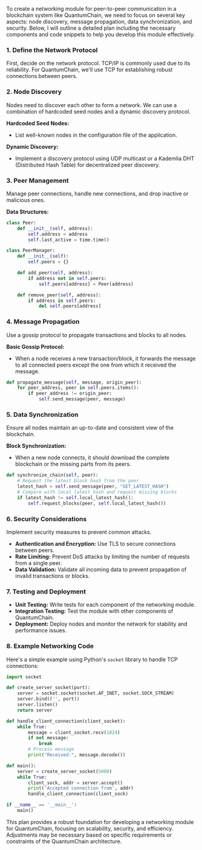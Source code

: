 To create a networking module for peer-to-peer communication in a blockchain system like QuantumChain, we need to focus on several key aspects: node discovery, message propagation, data synchronization, and security. Below, I will outline a detailed plan including the necessary components and code snippets to help you develop this module effectively.

### 1. Define the Network Protocol

First, decide on the network protocol. TCP/IP is commonly used due to its reliability. For QuantumChain, we'll use TCP for establishing robust connections between peers.

### 2. Node Discovery

Nodes need to discover each other to form a network. We can use a combination of hardcoded seed nodes and a dynamic discovery protocol.

**Hardcoded Seed Nodes:**
- List well-known nodes in the configuration file of the application.

**Dynamic Discovery:**
- Implement a discovery protocol using UDP multicast or a Kademlia DHT (Distributed Hash Table) for decentralized peer discovery.

### 3. Peer Management

Manage peer connections, handle new connections, and drop inactive or malicious ones.

**Data Structures:**
```python
class Peer:
    def __init__(self, address):
        self.address = address
        self.last_active = time.time()

class PeerManager:
    def __init__(self):
        self.peers = {}

    def add_peer(self, address):
        if address not in self.peers:
            self.peers[address] = Peer(address)

    def remove_peer(self, address):
        if address in self.peers:
            del self.peers[address]
```

### 4. Message Propagation

Use a gossip protocol to propagate transactions and blocks to all nodes.

**Basic Gossip Protocol:**
- When a node receives a new transaction/block, it forwards the message to all connected peers except the one from which it received the message.

```python
def propagate_message(self, message, origin_peer):
    for peer_address, peer in self.peers.items():
        if peer_address != origin_peer:
            self.send_message(peer, message)
```

### 5. Data Synchronization

Ensure all nodes maintain an up-to-date and consistent view of the blockchain.

**Block Synchronization:**
- When a new node connects, it should download the complete blockchain or the missing parts from its peers.

```python
def synchronize_chain(self, peer):
    # Request the latest block hash from the peer
    latest_hash = self.send_message(peer, "GET_LATEST_HASH")
    # Compare with local latest hash and request missing blocks
    if latest_hash != self.local_latest_hash():
        self.request_blocks(peer, self.local_latest_hash())
```

### 6. Security Considerations

Implement security measures to prevent common attacks.

- **Authentication and Encryption:** Use TLS to secure connections between peers.
- **Rate Limiting:** Prevent DoS attacks by limiting the number of requests from a single peer.
- **Data Validation:** Validate all incoming data to prevent propagation of invalid transactions or blocks.

### 7. Testing and Deployment

- **Unit Testing:** Write tests for each component of the networking module.
- **Integration Testing:** Test the module with other components of QuantumChain.
- **Deployment:** Deploy nodes and monitor the network for stability and performance issues.

### 8. Example Networking Code

Here's a simple example using Python's `socket` library to handle TCP connections:

```python
import socket

def create_server_socket(port):
    server = socket.socket(socket.AF_INET, socket.SOCK_STREAM)
    server.bind(('', port))
    server.listen()
    return server

def handle_client_connection(client_socket):
    while True:
        message = client_socket.recv(1024)
        if not message:
            break
        # Process message
        print("Received:", message.decode())

def main():
    server = create_server_socket(5000)
    while True:
        client_sock, addr = server.accept()
        print('Accepted connection from', addr)
        handle_client_connection(client_sock)

if __name__ == '__main__':
    main()
```

This plan provides a robust foundation for developing a networking module for QuantumChain, focusing on scalability, security, and efficiency. Adjustments may be necessary based on specific requirements or constraints of the QuantumChain architecture.